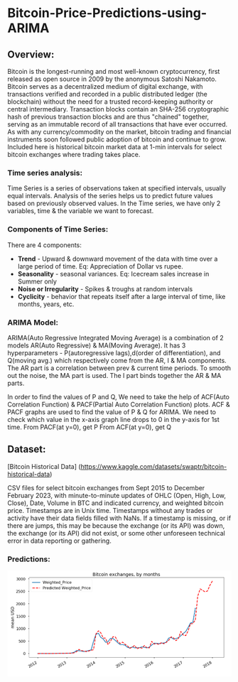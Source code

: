 # Bitcoin-Price-Predictions-using-ARIMA

## Overview:
Bitcoin is the longest-running and most well-known cryptocurrency, first released as open source in 2009 by the anonymous Satoshi Nakamoto. Bitcoin serves as a decentralized medium of digital exchange, with transactions verified and recorded in a public distributed ledger (the blockchain) without the need for a trusted record-keeping authority or central intermediary. Transaction blocks contain an SHA-256 cryptographic hash of previous transaction blocks and are thus "chained" together, serving as an immutable record of all transactions that have ever occurred. As with any currency/commodity on the market, bitcoin trading and financial instruments soon followed public adoption of bitcoin and continue to grow. Included here is historical bitcoin market data at 1-min intervals for select bitcoin exchanges where trading takes place.

### Time series analysis:
Time Series is a series of observations taken at specified intervals, usually equal intervals. Analysis of the series helps us to predict future values based on previously observed values. In the Time series, we have only 2 variables, time & the variable we want to forecast.
### Components of Time Series:
There are 4 components:<br>
- **Trend** - Upward & downward movement of the data with time over a large period of time. Eq: Appreciation of Dollar vs rupee.
- **Seasonality** - seasonal variances. Eq: Icecream sales increase in Summer only
- **Noise or Irregularity** - Spikes & troughs at random intervals
- **Cyclicity** - behavior that repeats itself after a large interval of time, like months, years, etc.

### ARIMA Model:
ARIMA(Auto Regressive Integrated Moving Average) is a combination of 2 models AR(Auto Regressive) & MA(Moving Average). It has 3 hyperparameters - P(autoregressive lags),d(order of differentiation), and Q(moving avg.) which respectively come from the AR, I & MA components. The AR part is a correlation between prev & current time periods. To smooth out the noise, the MA part is used. The I part binds together the AR & MA parts.

In order to find the values of P and Q, We need to take the help of ACF(Auto Correlation Function) & PACF(Partial Auto Correlation Function) plots. ACF & PACF graphs are used to find the value of P & Q for ARIMA. We need to check which value in the x-axis graph line drops to 0 in the y-axis for 1st time.
From PACF(at y=0), get P
From ACF(at y=0), get Q

## Dataset:
[Bitcoin Historical Data] (https://www.kaggle.com/datasets/swaptr/bitcoin-historical-data)

CSV files for select bitcoin exchanges from Sept 2015 to December February 2023, with minute-to-minute updates of OHLC (Open, High, Low, Close), Date, Volume in BTC and indicated currency, and weighted bitcoin price. Timestamps are in Unix time. Timestamps without any trades or activity have their data fields filled with NaNs. If a timestamp is missing, or if there are jumps, this may be because the exchange (or its API) was down, the exchange (or its API) did not exist, or some other unforeseen technical error in data reporting or gathering.
### Predictions:
<img src = "https://github.com/Pradnya1208/Bitcoin-Price-Prediction-using-ARIMA/blob/main/output/predict.PNG?raw=true">



